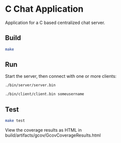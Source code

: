 # C Chat Application

Application for a C based centralized chat server.

## Build

```bash
make
```

## Run
Start the server, then connect with one or more clients:

```bash
./bin/server/server.bin
```

```bash
./bin/client/client.bin someusername
```

## Test

```bash
make test
```

View the coverage results as HTML in build/artifacts/gcov/GcovCoverageResults.html
